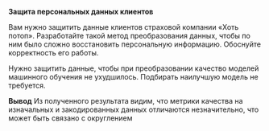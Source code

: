 <b>Защита персональных данных клиентов</b>

Вам нужно защитить данные клиентов страховой компании «Хоть потоп». Разработайте такой метод преобразования данных, чтобы по ним было сложно восстановить персональную информацию. Обоснуйте корректность его работы.

Нужно защитить данные, чтобы при преобразовании качество моделей машинного обучения не ухудшилось. Подбирать наилучшую модель не требуется.

<b>Вывод</b>
Из полученного результата видим, что метрики качества на изначальных и закодированных данных отличаются незначительно, что может быть связано с округлением
